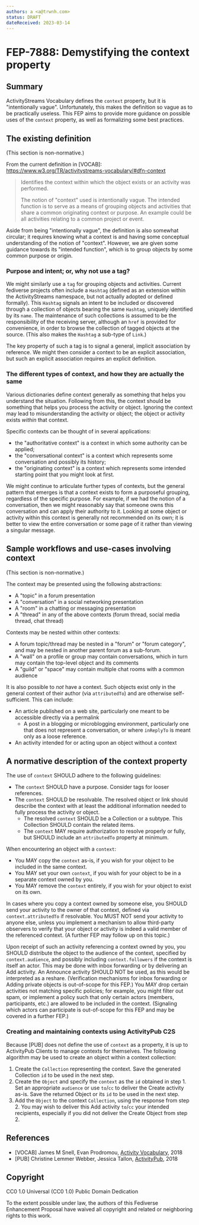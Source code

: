 ```yaml
---
authors: a <a@trwnh.com>
status: DRAFT
dateReceived: 2023-03-14
---
```

# FEP-7888: Demystifying the context property

## Summary

ActivityStreams Vocabulary defines the `context` property, but it is "intentionally vague". Unfortunately, this makes the definition so vague as to be practically useless. This FEP aims to provide more guidance on possible uses of the `context` property, as well as formalizing some best practices.

## The existing definition

(This section is non-normative.)

From the current definition in [VOCAB]: https://www.w3.org/TR/activitystreams-vocabulary/#dfn-context

> Identifies the context within which the object exists or an activity was performed.
> 
> The notion of "context" used is intentionally vague. The intended function is to serve as a means of grouping objects and activities that share a common originating context or purpose. An example could be all activities relating to a common project or event.

Aside from being "intentionally vague", the definition is also somewhat circular; it requires knowing what a context is and having some conceptual understanding of the notion of "context". However, we are given some guidance towards its "intended function", which is to group objects by some common purpose or origin.

### Purpose and intent; or, why not use a tag?

We might similarly use a `tag` for grouping objects and activities. Current fediverse projects often include a `Hashtag` (defined as an extension within the ActivityStreams namespace, but not actually adopted or defined formally). This `Hashtag` signals an intent to be included or discovered through a collection of objects bearing the same `Hashtag`, uniquely identified by its `name`. The maintenance of such collections is assumed to be the responsibility of the receiving server, although an `href` is provided for convenience, in order to browse the collection of tagged objects at the source. (This also makes the `Hashtag` a sub-type of `Link`.)

The key property of such a tag is to signal a general, implicit association by reference. We might then consider a context to be an explicit association, but such an explicit association requires an explicit definition.

### The different types of context, and how they are actually the same

Various dictionaries define context generally as something that helps you understand the situation. Following from this, the context should be something that helps you process the activity or object. Ignoring the context may lead to misunderstanding the activity or object; the object or activity exists *within* that context.

Specific contexts can be thought of in several applications:

- the "authoritative context" is a context in which some authority can be applied;
- the "conversational context" is a context which represents some conversation and possibly its history;
- the "originating context" is a context which represents some intended starting point that you might look at first.

We might continue to articulate further types of contexts, but the general pattern that emerges is that a context exists to form a purposeful grouping, regardless of the specific purpose. For example, if we had the notion of a conversation, then we might reasonably say that someone owns this conversation and can apply their authority to it. Looking at some object or activity within this context is generally not recommended on its own; it is better to view the entire conversation or some page of it rather than viewing a singular message.

## Sample workflows and use-cases involving context

(This section is non-normative.)

The context may be presented using the following abstractions:

- A "topic" in a forum presentation
- A "conversation" in a social networking presentation
- A "room" in a chatting or messaging presentation
- A "thread" in any of the above contexts (forum thread, social media thread, chat thread)

Contexts may be nested within other contexts:

- A forum topic/thread may be nested in a "forum" or "forum category", and may be nested in another parent forum as a sub-forum.
- A "wall" on a profile or group may contain conversations, which in turn may contain the top-level object and its comments
- A "guild" or "space" may contain multiple chat rooms with a common audience

It is also possible to *not* have a context. Such objects exist only in the general context of their author (via `attributedTo`) and are otherwise self-sufficient. This can include:

- An article published on a web site, particularly one meant to be accessible directly via a permalink
  - A post in a blogging or microblogging environment, particularly one that does not represent a conversation, or where `inReplyTo` is meant only as a loose reference.
- An activity intended for or acting upon an object without a context

## A normative description of the context property

The use of `context` SHOULD adhere to the following guidelines:

- The `context` SHOULD have a purpose. Consider tags for looser references.
- The `context` SHOULD be resolvable. The resolved object or link should describe the context with at least the additional information needed to fully process the activity or object.
  - The resolved `context` SHOULD be a Collection or a subtype. This Collection SHOULD contain the related items.
  - The `context` MAY require authorization to resolve properly or fully, but SHOULD include an `attributedTo` property at minimum.

When encountering an object with a `context`:

- You MAY copy the `context` as-is, if you wish for your object to be included in the same context.
- You MAY set your own `context`, if you wish for your object to be in a separate context owned by you.
- You MAY remove the `context` entirely, if you wish for your object to exist on its own.

In cases where you copy a context owned by someone else, you SHOULD send your activity to the owner of that context, defined via `context.attributedTo` if resolvable. You MUST NOT send your activity to anyone else, unless you implement a mechanism to allow third-party observers to verify that your object or activity is indeed a valid member of the referenced context. (A further FEP may follow up on this topic.)

Upon receipt of such an activity referencing a context owned by you, you SHOULD distribute the object to the audience of the context, specified by `context.audience`, and possibly including `context.followers` if the context is itself an actor. This may be done with inbox forwarding or by delivering an Add activity. An Announce activity SHOULD NOT be used, as this would be interpreted as a reshare. (Verification mechanisms for inbox forwarding or Adding private objects is out-of-scope for this FEP.) You MAY drop certain activities not matching specific policies; for example, you might filter out spam, or implement a policy such that only certain actors (members, participants, etc.) are allowed to be included in the context. (Signaling which actors can participate is out-of-scope for this FEP and may be covered in a further FEP.)

### Creating and maintaining contexts using ActivityPub C2S

Because [PUB] does not define the use of `context` as a property, it is up to ActivityPub Clients to manage contexts for themselves. The following algorithm may be used to create an object within a context collection:

1. Create the `Collection` representing the context. Save the generated Collection `id` to be used in the next step.
2. Create the `Object` and specify the `context` as the `id` obtained in step 1. Set an appropriate `audience` or use `to`/`cc` to deliver the Create activity as-is. Save the returned Object or its `id` to be used in the next step.
3. Add the `Object` to the context `Collection`, using the response from step 2. You may wish to deliver this Add activity `to`/`cc` your intended recipients, especially if you did not deliver the Create Object from step 2.

## References

- [VOCAB] James M Snell, Evan Prodromou, [Activity Vocabulary](https://www.w3.org/TR/activitypub/), 2018
- [PUB] Christine Lemmer Webber, Jessica Tallon, [ActivityPub](https://www.w3.org/TR/activitypub/), 2018

## Copyright

CC0 1.0 Universal (CC0 1.0) Public Domain Dedication 

To the extent possible under law, the authors of this Fediverse Enhancement Proposal have waived all copyright and related or neighboring rights to this work.
